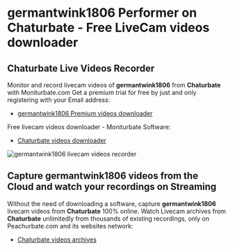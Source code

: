 # germantwink1806 Performer on Chaturbate - Free LiveCam videos downloader

## Chaturbate Live Videos Recorder

Monitor and record livecam videos of **germantwink1806** from **Chaturbate** with Moniturbate.com
Get a premium trial for free by just and only registering with your Email address:
* [germantwink1806 Premium videos downloader](https://moniturbate.com/request-demo-licence-key.html)

Free livecam videos downloader - Moniturbate Software:
* [Chaturbate videos downloader](https://moniturbate.com/moniturbate-download-software.html)

![germantwink1806 livecam videos recorder](https://peachurnet.com/templates/moniturbate-software.png)


## Capture germantwink1806 videos from the Cloud and watch your recordings on Streaming

Without the need of downloading a software, capture **germantwink1806** livecam videos from **Chaturbate** 100% online.
Watch Livecam archives from **Chaturbate** unlimitedly from thousands of existing recordings, only on Peachurbate.com and its websites network:
* [Chaturbate videos archives](https://peachurnet.com/)